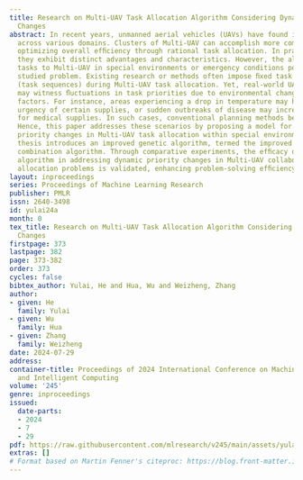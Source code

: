 ```yaml
---
title: Research on Multi-UAV Task Allocation Algorithm Considering Dynamic Priority
  Changes
abstract: In recent years, unmanned aerial vehicles (UAVs) have found increased application
  across various domains. Clusters of Multi-UAV can accomplish more complex tasks,
  optimizing overall efﬁciency through rational task allocation. In practical scenarios,
  they exhibit distinct advantages and characteristics. However, the allocation of
  tasks to Multi-UAV in special environments or emergency conditions poses a widely
  studied problem. Existing research or methods often impose ﬁxed task priorities
  (task sequences) during Multi-UAV task allocation. Yet, real-world UAV operations
  may witness ﬂuctuations in task priorities due to environmental changes or human
  factors. For instance, areas experiencing a drop in temperature may heighten the
  urgency of certain supplies, or sudden outbreaks of disease may increase the demand
  for medical supplies. In such cases, conventional planning methods become inadequate.
  Hence, this paper addresses these scenarios by proposing a model for dynamic task
  priority changes in Multi-UAV task allocation within special environments. This
  thesis introduces an improved genetic algorithm, termed the improved partheno geneticgreedy
  combination algorithm. Through comparative experiments, the efﬁcacy of the proposed
  algorithm in addressing dynamic priority changes in Multi-UAV collaborative task
  allocation problems is validated, enhancing problem-solving efﬁciency.
layout: inproceedings
series: Proceedings of Machine Learning Research
publisher: PMLR
issn: 2640-3498
id: yulai24a
month: 0
tex_title: Research on Multi-UAV Task Allocation Algorithm Considering Dynamic Priority
  Changes
firstpage: 373
lastpage: 382
page: 373-382
order: 373
cycles: false
bibtex_author: Yulai, He and Hua, Wu and Weizheng, Zhang
author:
- given: He
  family: Yulai
- given: Wu
  family: Hua
- given: Zhang
  family: Weizheng
date: 2024-07-29
address:
container-title: Proceedings of 2024 International Conference on Machine Learning
  and Intelligent Computing
volume: '245'
genre: inproceedings
issued:
  date-parts:
  - 2024
  - 7
  - 29
pdf: https://raw.githubusercontent.com/mlresearch/v245/main/assets/yulai24a/yulai24a.pdf
extras: []
# Format based on Martin Fenner's citeproc: https://blog.front-matter.io/posts/citeproc-yaml-for-bibliographies/
---
```

